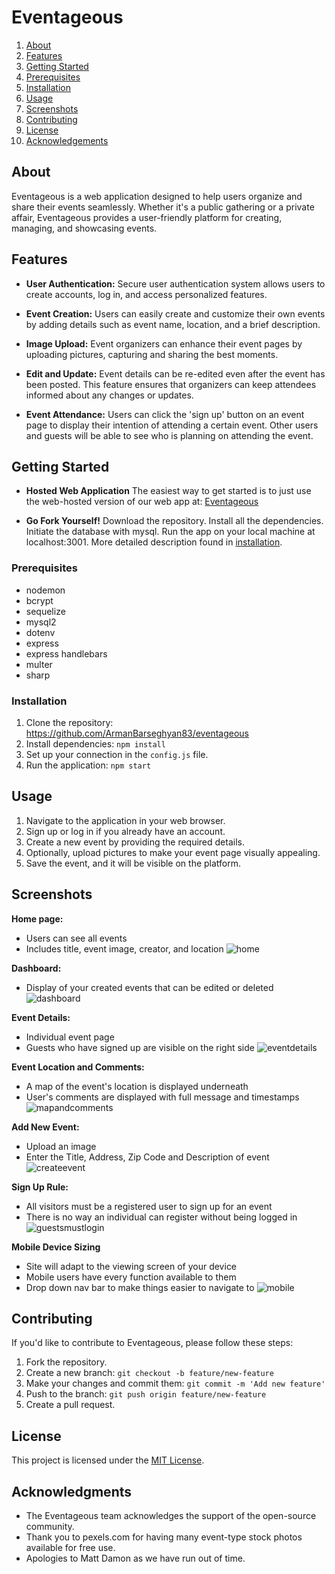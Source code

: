 # Eventageous

1. [About](#about)
2. [Features](#features)
3. [Getting Started](#getting-started)
4. [Prerequisites](#prerequisites)
5. [Installation](#installation)
6. [Usage](#usage)
7. [Screenshots](#screenshots)
8. [Contributing](#contributing)
9. [License](#license) 
10. [Acknowledgements](#acknowledgements)

## About

Eventageous is a web application designed to help users organize and share their events seamlessly. Whether it's a public gathering or a private affair, Eventageous provides a user-friendly platform for creating, managing, and showcasing events.

## Features

- **User Authentication:** Secure user authentication system allows users to create accounts, log in, and access personalized features.

- **Event Creation:** Users can easily create and customize their own events by adding details such as event name, location, and a brief description.

- **Image Upload:** Event organizers can enhance their event pages by uploading pictures, capturing and sharing the best moments.

- **Edit and Update:** Event details can be re-edited even after the event has been posted. This feature ensures that organizers can keep attendees informed about any changes or updates.

- **Event Attendance:** Users can click the 'sign up' button on an event page to display their intention of attending a certain event.  Other users and guests will be able to see who is planning on attending the event.

## Getting Started

- **Hosted Web Application** The easiest way to get started is to just use the web-hosted version of our web app at: [Eventageous](https://eventageous-64c7552fd00e.herokuapp.com/)

- **Go Fork Yourself!** Download the repository.  Install all the dependencies.  Initiate the database with mysql.  Run the app on your local machine at localhost:3001.  More detailed description found in [installation](#installation).

### Prerequisites

- nodemon
- bcrypt
- sequelize
- mysql2
- dotenv
- express
- express handlebars
- multer
- sharp

### Installation

1. Clone the repository: https://github.com/ArmanBarseghyan83/eventageous
2. Install dependencies: `npm install`
3. Set up your connection in the `config.js` file.
4. Run the application: `npm start`

## Usage

1. Navigate to the application in your web browser.
2. Sign up or log in if you already have an account.
3. Create a new event by providing the required details.
4. Optionally, upload pictures to make your event page visually appealing.
5. Save the event, and it will be visible on the platform.

## Screenshots
**Home page:**
  - Users can see all events
  - Includes title, event image, creator, and location
![home](/public/images/home.png)

**Dashboard:** 
  - Display of your created events that can be edited or deleted
![dashboard](/public/images/dashboard.png)

**Event Details:**
  - Individual event page
  - Guests who have signed up are visible on the right side
![eventdetails](/public/images/eventdetails.png)

**Event Location and Comments:**
  - A map of the event's location is displayed underneath
  - User's comments are displayed with full message and timestamps
![mapandcomments](/public/images/mapandcomments.png)

**Add New Event:**
  - Upload an image
  - Enter the Title, Address, Zip Code and Description of event
  ![createevent](/public/images/createevent.png)

**Sign Up Rule:**
  - All visitors must be a registered user to sign up for an event
  - There is no way an individual can register without being logged in
  ![guestsmustlogin](/public/images/guestsmustlogin.png)

**Mobile Device Sizing**
  - Site will adapt to the viewing screen of your device
  - Mobile users have every function available to them
  - Drop down nav bar to make things easier to navigate to
  ![mobile](/public/images/mobile.png)

## Contributing

If you'd like to contribute to Eventageous, please follow these steps:

1. Fork the repository.
2. Create a new branch: `git checkout -b feature/new-feature`
3. Make your changes and commit them: `git commit -m 'Add new feature'`
4. Push to the branch: `git push origin feature/new-feature`
5. Create a pull request.

## License

This project is licensed under the [MIT License](LICENSE.md).

## Acknowledgments

- The Eventageous team acknowledges the support of the open-source community.
- Thank you to pexels.com for having many event-type stock photos available for free use.
- Apologies to Matt Damon as we have run out of time.
